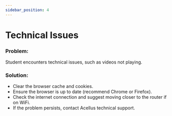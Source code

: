 ```yaml
---
sidebar_position: 4
---
```


# Technical Issues

### Problem:
Student encounters technical issues, such as videos not playing.

### Solution:
- Clear the browser cache and cookies.
- Ensure the browser is up to date (recommend Chrome or Firefox).
- Check the internet connection and suggest moving closer to the router if on WiFi.
- If the problem persists, contact Acellus technical support.